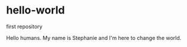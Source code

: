 # hello-world
first repository

Hello humans.
My name is Stephanie and I'm here to change the world. 
